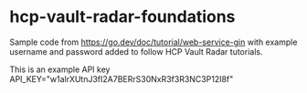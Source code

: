# hcp-vault-radar-foundations
Sample code from https://go.dev/doc/tutorial/web-service-gin with example username and password added to follow HCP Vault Radar tutorials.

This is an example API key
API_KEY="w1alrXUtnJ3fI2A7BERrS30NxR3f3R3NC3P12I8f"

